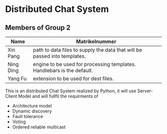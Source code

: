 # Distributed Chat System

## Members of Group 2

| Name | Matrikelnummer |
| ------ | ----------- |
| Xin Pang   | path to data files to supply the data that will be passed into templates. |
| Ning Ding | engine to be used for processing templates. Handlebars is the default. |
| Yang Fu    | extension to be used for dest files. |

This is an distributed Chat System realized by Python, it will use Server-Client Model and will fullfil the requirments of 
- Architecture model
- Dynamic discovery
- Fault tolerance
- Voting
- Ordered reliable multicast